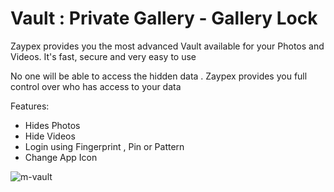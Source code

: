# Vault : Private Gallery - Gallery Lock


Zaypex provides you the most advanced Vault available for your Photos and Videos. It's fast, secure and very easy to use

No one will be able to access the hidden data . Zaypex provides you full control over who has access to your data

Features:

* Hides Photos
* Hide Videos
* Login using Fingerprint , Pin or Pattern
* Change App Icon



![m-vault](https://user-images.githubusercontent.com/12958443/172044760-143ceed9-62cb-488a-b106-cd38fc883ab7.png)

